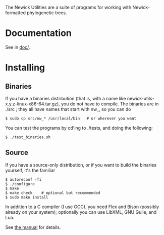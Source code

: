 The Newick Utilities are a suite of programs for working with Newick-formatted
phylogenetic trees.

Documentation
=============

See in [doc/](doc).

Installing
==========

Binaries
--------

If you have a binaries distribution (that is, with a name like
newick-utils-x.y.z-linux-x86-64.tar.gz), you do not have to compile. The
binaries are in ./src ; they all have names that start with nw_, so you can do 

    $ sudo cp src/nw_* /usr/local/bin	# or wherever you want

You can test the programs by cd'ing to ./tests, and doing the following:

    $ ./test_binaries.sh


Source
------

If you have a source-only distribution, or if you want to build the binaries
yourself, it's the familiar

    $ autoreconf -fi
    $ ./configure
    $ make
    $ make check	# optional but recommended
    $ sudo make install

In addition to a C compiler (I use GCC), you need Flex and Bison (possibly
already on your system); optionally you can use LibXML, GNU Guile, and Lua.

See [the manual](doc/nwutils_tutorial.pdf) for details.
